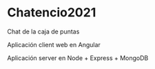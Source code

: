 # Chatencio2021

Chat de la caja de puntas 

Aplicación client web en Angular

Aplicación server en Node + Express + MongoDB
